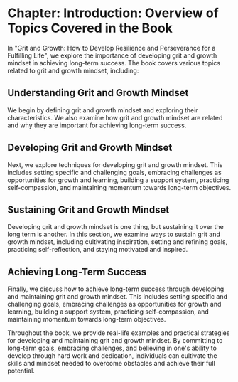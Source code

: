 Chapter: Introduction: Overview of Topics Covered in the Book
=============================================================

In "Grit and Growth: How to Develop Resilience and Perseverance for a Fulfilling Life", we explore the importance of developing grit and growth mindset in achieving long-term success. The book covers various topics related to grit and growth mindset, including:

Understanding Grit and Growth Mindset
-------------------------------------

We begin by defining grit and growth mindset and exploring their characteristics. We also examine how grit and growth mindset are related and why they are important for achieving long-term success.

Developing Grit and Growth Mindset
----------------------------------

Next, we explore techniques for developing grit and growth mindset. This includes setting specific and challenging goals, embracing challenges as opportunities for growth and learning, building a support system, practicing self-compassion, and maintaining momentum towards long-term objectives.

Sustaining Grit and Growth Mindset
----------------------------------

Developing grit and growth mindset is one thing, but sustaining it over the long term is another. In this section, we examine ways to sustain grit and growth mindset, including cultivating inspiration, setting and refining goals, practicing self-reflection, and staying motivated and inspired.

Achieving Long-Term Success
---------------------------

Finally, we discuss how to achieve long-term success through developing and maintaining grit and growth mindset. This includes setting specific and challenging goals, embracing challenges as opportunities for growth and learning, building a support system, practicing self-compassion, and maintaining momentum towards long-term objectives.

Throughout the book, we provide real-life examples and practical strategies for developing and maintaining grit and growth mindset. By committing to long-term goals, embracing challenges, and believing in one's ability to develop through hard work and dedication, individuals can cultivate the skills and mindset needed to overcome obstacles and achieve their full potential.

